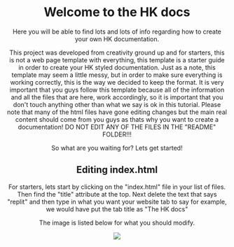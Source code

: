 <center>
  
# Welcome to the HK docs
  

  <p>Here you will be able to find lots and lots of info regarding how to create your own HK documentation.</p>
  <p>This project was developed from creativity ground up and for starters, this is not a web page template with everything, this template is a starter guide in order to create your HK styled documentation. Just as a note, this template may seem a little messy, but in order to make sure everything is working correctly, this is the way we decided to keep the format. It is very important that you guys follow this template because all of the information and all the files that are here, work accordingly, so it is important that you don't touch anything other than what we say is ok in this tutorial. Please note that many of the html files have gone editing changes but the main real content should come from you guys as thats why you want to create a documentation! DO NOT EDIT ANY OF THE FILES IN THE "README" FOLDER!!!</p>

  <p>So what are you waiting for? Lets get started!</p>

## Editing index.html

  <p>For starters, lets start by clicking on the "index.html" file in your list of files. Then find the "title" attribute at the top. Next delete the text that says "replit" and then type in what you want your website tab to say for example, we would have put the tab title as "The HK docs" </p>
  <p>The image is listed below for what you should modify. </p>
  <img src="PicturesForReadme/ChangeTitlePic.png">











</center>
